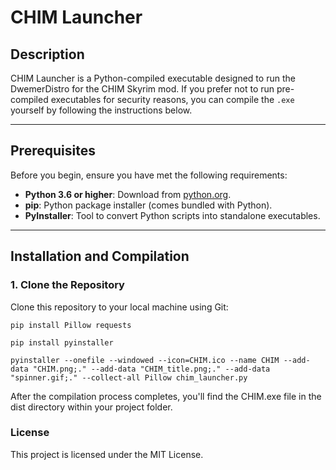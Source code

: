 # CHIM Launcher

## Description
CHIM Launcher is a Python-compiled executable designed to run the DwemerDistro for the CHIM Skyrim mod. If you prefer not to run pre-compiled executables for security reasons, you can compile the `.exe` yourself by following the instructions below.

---

## Prerequisites
Before you begin, ensure you have met the following requirements:
- **Python 3.6 or higher**: Download from [python.org](https://python.org).
- **pip**: Python package installer (comes bundled with Python).
- **PyInstaller**: Tool to convert Python scripts into standalone executables.

---

## Installation and Compilation

### 1. Clone the Repository
Clone this repository to your local machine using Git:

```
pip install Pillow requests

pip install pyinstaller

pyinstaller --onefile --windowed --icon=CHIM.ico --name CHIM --add-data "CHIM.png;." --add-data "CHIM_title.png;." --add-data "spinner.gif;." --collect-all Pillow chim_launcher.py
```
After the compilation process completes, you'll find the CHIM.exe file in the dist directory within your project folder.

### License
This project is licensed under the MIT License.
